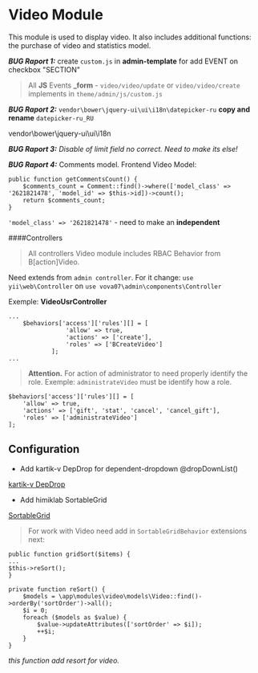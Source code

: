 Video Module
============

This module is used to display video. It also includes additional functions: 
the purchase of video and statistics model.

***BUG Raport 1:***  create `custom.js` in **admin-template** for add EVENT on checkbox "SECTION"

>All **JS** Events **_form** - `video/video/update` or `video/video/create` implements in `theme/admin/js/custom.js`

***BUG Raport 2:*** `vendor\bower\jquery-ui\ui\i18n\datepicker-ru` **copy and rename** `datepicker-ru_RU`

vendor\bower\jquery-ui\ui\i18n

***BUG Raport 3:*** _Disable of limit field no correct. Need to make its else!_ 

***BUG Raport 4:*** Comments model. Frontend Video Model:
```
public function getCommentsCount() {
    $comments_count = Comment::find()->where(['model_class' => '2621821478', 'model_id' => $this->id])->count();
    return $comments_count;
}
``` 

`'model_class' => '2621821478'` - need to make an **independent**

####Controllers

>All controllers Video module includes RBAC Behavior from B[action]Video.

Need extends from `admin controller`. For it change: `use yii\web\Controller` on `use vova07\admin\components\Controller`

Exemple: **VideoUsrController**
```
...
    $behaviors['access']['rules'][] = [
                'allow' => true,
                'actions' => ['create'],
                'roles' => ['BCreateVideo']
            ];
...
```

>**Attention.** For action of administrator to need properly identify the role. Exemple: `administrateVideo` must be identify how a role.

```
$behaviors['access']['rules'][] = [
    'allow' => true,
    'actions' => ['gift', 'stat', 'cancel', 'cancel_gift'],
    'roles' => ['administrateVideo']
];
```

Configuration
-------------
- Add kartik-v DepDrop for dependent-dropdown @dropDownList()

[kartik-v DepDrop](https://github.com/kartik-v/yii2-widget-depdrop)

- Add himiklab SortableGrid

[SortableGrid](https://github.com/himiklab/yii2-sortable-grid-view-widget)

>For work with Video need add in `SortableGridBehavior` extensions next: 

```
public function gridSort($items) {
...
$this->reSort();
}

private function reSort() {
    $models = \app\modules\video\models\Video::find()->orderBy('sortOrder')->all();
    $i = 0;
    foreach ($models as $value) {
        $value->updateAttributes(['sortOrder' => $i]);
        ++$i;
    }
}
```

_this function add resort for video._

